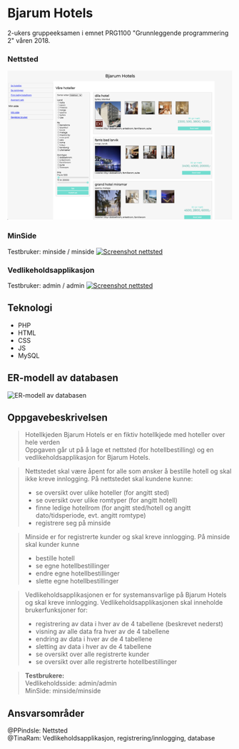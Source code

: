 # Bjarum Hotels

2-ukers gruppeeksamen i emnet PRG1100 "Grunnleggende programmering 2" våren 2018.

### Nettsted

[![Screenshot nettsted](img/bjarumHotels.png)](https://home.usn.no/216808/prg1100/eksamen/nettsted/)

### MinSide
Testbruker: minside / minside
[![Screenshot nettsted](https://web01.usn.no/~216808/prg1100/eksamen/filer/minside.png)](https://home.usn.no/216808/prg1100/eksamen/nettsted/minside/)

### Vedlikeholdsapplikasjon
Testbruker: admin / admin
[![Screenshot nettsted](https://web01.usn.no/~216808/prg1100/eksamen/filer/vedlikehold.png)](https://home.usn.no/216808/prg1100/eksamen/vedlikehold/)

## Teknologi

- PHP
- HTML
- CSS
- JS
- MySQL

## ER-modell av databasen

![ER-modell av databasen](https://web01.usn.no/~216808/prg1100/eksamen/dokumentasjon/logisk_ER-modell.jpg)

## Oppgavebeskrivelsen

> Hotellkjeden Bjarum Hotels er en fiktiv hotellkjede med hoteller over hele verden <br>
> Oppgaven går ut på å lage et nettsted (for hotellbestilling) og en vedlikeholdsapplikasjon for Bjarum Hotels. <br>

> Nettstedet skal være åpent for alle som ønsker å bestille hotell og skal ikke kreve innlogging. På nettstedet skal kundene kunne:
>
> - se oversikt over ulike hoteller (for angitt sted)
> - se oversikt over ulike romtyper (for angitt hotell)
> - finne ledige hotellrom (for angitt sted/hotell og angitt dato/tidsperiode, evt. angitt romtype)
> - registrere seg på minside
>   <br>

> Minside er for registrerte kunder og skal kreve innlogging. På minside skal kunder kunne
>
> - bestille hotell
> - se egne hotellbestillinger
> - endre egne hotellbestillinger
> - slette egne hotellbestillinger
>   <br>

> Vedlikeholdsapplikasjonen er for systemansvarlige på Bjarum Hotels og skal kreve innlogging. Vedlikeholdsapplikasjonen skal inneholde brukerfunksjoner for:
>
> - registrering av data i hver av de 4 tabellene (beskrevet nederst)
> - visning av alle data fra hver av de 4 tabellene
> - endring av data i hver av de 4 tabellene
> - sletting av data i hver av de 4 tabellene
> - se oversikt over alle registrerte kunder
> - se oversikt over alle registrerte hotellbestillinger

> **Testbrukere:** <br>
> Vedlikeholdsside: admin/admin <br>
> MinSide: minside/minside

## Ansvarsområder
@PPindsle: Nettsted  <br>
@TinaRam: Vedlikeholdsapplikasjon, registrering/innlogging, database
